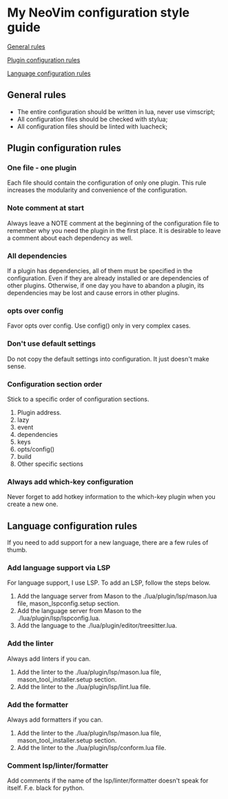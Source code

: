 # My NeoVim configuration style guide

[General rules](#general-rules)

[Plugin configuration rules](#plugin-configuration-rules)

[Language configuration rules](#language-configuration-rules)

## General rules

- The entire configuration should be written in lua, never use vimscript;
- All configuration files should be checked with stylua;
- All configuration files should be linted with luacheck;

## Plugin configuration rules

### One file - one plugin

Each file should contain the configuration of only one plugin. This rule increases the modularity and convenience of
the configuration.

### Note comment at start

Always leave a NOTE comment at the beginning of the configuration file to remember why you need the plugin in the first
place. It is desirable to leave a comment about each dependency as well.

### All dependencies

If a plugin has dependencies, all of them must be specified in the configuration.
Even if they are already installed or are dependencies of other plugins.
Otherwise, if one day you have to abandon a plugin, its dependencies may be lost and cause errors in other plugins.

### opts over config

Favor opts over config. Use config() only in very complex cases.

### Don't use default settings

Do not copy the default settings into configuration. It just doesn't make sense.

### Configuration section order

Stick to a specific order of configuration sections.

1. Plugin address.
2. lazy
3. event
4. dependencies
5. keys
6. opts/config()
7. build
8. Other specific sections

### Always add which-key configuration

Never forget to add hotkey information to the which-key plugin when you create a new one.

## Language configuration rules

If you need to add support for a new language, there are a few rules of thumb.

### Add language support via LSP

For language support, I use LSP. To add an LSP, follow the steps below.

1. Add the language server from Mason to the ./lua/plugin/lsp/mason.lua file, mason_lspconfig.setup section.
2. Add the language server from Mason to the ./lua/plugin/lsp/lspconfig.lua.
3. Add the language to the ./lua/plugin/editor/treesitter.lua.

### Add the linter

Always add linters if you can.

1. Add the linter to the ./lua/plugin/lsp/mason.lua file, mason_tool_installer.setup section.
2. Add the linter to the ./lua/plugin/lsp/lint.lua file.

### Add the formatter

Always add formatters if you can.

1. Add the linter to the ./lua/plugin/lsp/mason.lua file, mason_tool_installer.setup section.
2. Add the linter to the ./lua/plugin/lsp/conform.lua file.

### Comment lsp/linter/formatter

Add comments if the name of the lsp/linter/formatter doesn't speak for itself.
F.e. black for python.
